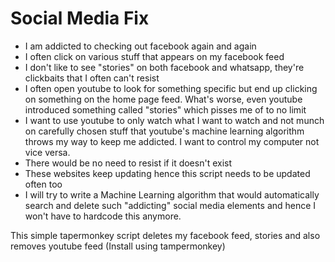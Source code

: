 # Social Media Fix
- I am addicted to checking out facebook again and again
- I often click on various stuff that appears on my facebook feed
- I don't like to see "stories" on both facebook and whatsapp, they're clickbaits that I often can't resist
- I often open youtube to look for something specific but end up clicking on something on the home page feed. What's worse, even youtube introduced something called "stories" which pisses me of to no limit
- I want to use youtube to only watch what I want to watch and not munch on carefully chosen stuff that youtube's machine learning algorithm throws my way to keep me addicted. I want to control my computer not vice versa. 
- There would be no need to resist if it doesn't exist
- These websites keep updating hence this script needs to be updated often too
- I will try to write a Machine Learning algorithm that would automatically search and delete such "addicting" social media elements and hence I won't have to hardcode this anymore.

This simple tapermonkey script deletes my facebook feed, stories and also removes youtube feed (Install using tampermonkey)
